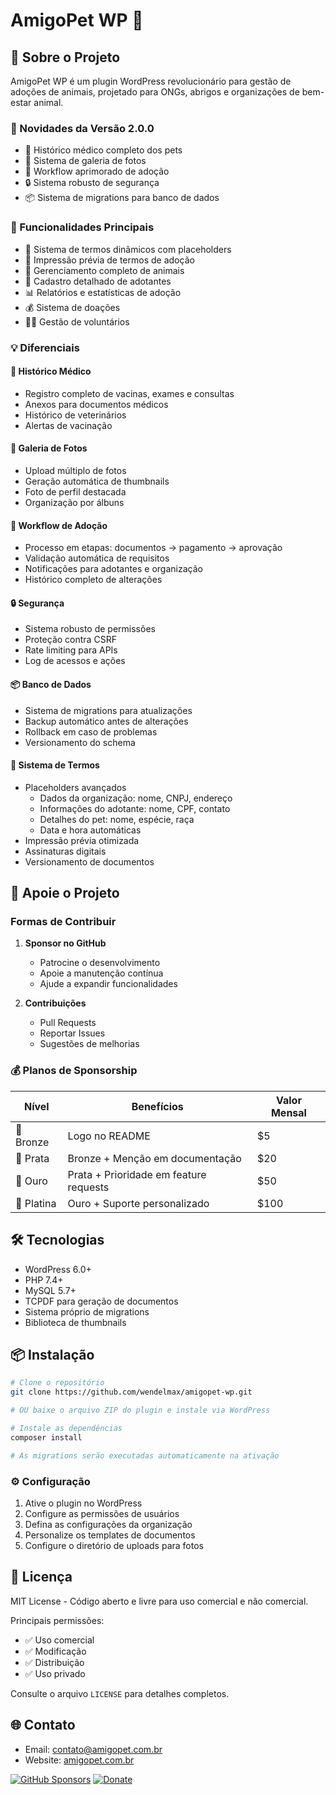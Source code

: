 # AmigoPet WP 🐾

## 🌟 Sobre o Projeto

AmigoPet WP é um plugin WordPress revolucionário para gestão de adoções de animais, projetado para ONGs, abrigos e organizações de bem-estar animal.

### 🎉 Novidades da Versão 2.0.0

- 🏥 Histórico médico completo dos pets
- 📸 Sistema de galeria de fotos
- 🔄 Workflow aprimorado de adoção
- 🔒 Sistema robusto de segurança
- 📦 Sistema de migrations para banco de dados

### 🚀 Funcionalidades Principais

- 📝 Sistema de termos dinâmicos com placeholders
- 📄 Impressão prévia de termos de adoção
- 🐶 Gerenciamento completo de animais
- 👥 Cadastro detalhado de adotantes
- 📊 Relatórios e estatísticas de adoção
- 💰 Sistema de doações
- 👨‍💼 Gestão de voluntários

### 💡 Diferenciais

#### 🏥 Histórico Médico
- Registro completo de vacinas, exames e consultas
- Anexos para documentos médicos
- Histórico de veterinários
- Alertas de vacinação

#### 📸 Galeria de Fotos
- Upload múltiplo de fotos
- Geração automática de thumbnails
- Foto de perfil destacada
- Organização por álbuns

#### 🔄 Workflow de Adoção
- Processo em etapas: documentos → pagamento → aprovação
- Validação automática de requisitos
- Notificações para adotantes e organização
- Histórico completo de alterações

#### 🔒 Segurança
- Sistema robusto de permissões
- Proteção contra CSRF
- Rate limiting para APIs
- Log de acessos e ações

#### 📦 Banco de Dados
- Sistema de migrations para atualizações
- Backup automático antes de alterações
- Rollback em caso de problemas
- Versionamento do schema

#### 📝 Sistema de Termos
- Placeholders avançados
  - Dados da organização: nome, CNPJ, endereço
  - Informações do adotante: nome, CPF, contato
  - Detalhes do pet: nome, espécie, raça
  - Data e hora automáticas
- Impressão prévia otimizada
- Assinaturas digitais
- Versionamento de documentos

## 🤝 Apoie o Projeto

### Formas de Contribuir

1. **Sponsor no GitHub**
   - Patrocine o desenvolvimento
   - Apoie a manutenção contínua
   - Ajude a expandir funcionalidades

2. **Contribuições**
   - Pull Requests
   - Reportar Issues
   - Sugestões de melhorias

### 💰 Planos de Sponsorship

| Nível | Benefícios | Valor Mensal |
|-------|------------|--------------|
| 🥉 Bronze | Logo no README | $5 |
| 🥈 Prata | Bronze + Menção em documentação | $20 |
| 🥇 Ouro | Prata + Prioridade em feature requests | $50 |
| 💎 Platina | Ouro + Suporte personalizado | $100 |

## 🛠 Tecnologias

- WordPress 6.0+
- PHP 7.4+
- MySQL 5.7+
- TCPDF para geração de documentos
- Sistema próprio de migrations
- Biblioteca de thumbnails

## 📦 Instalação

```bash
# Clone o repositório
git clone https://github.com/wendelmax/amigopet-wp.git

# OU baixe o arquivo ZIP do plugin e instale via WordPress

# Instale as dependências
composer install

# As migrations serão executadas automaticamente na ativação
```

### ⚙️ Configuração

1. Ative o plugin no WordPress
2. Configure as permissões de usuários
3. Defina as configurações da organização
4. Personalize os templates de documentos
5. Configure o diretório de uploads para fotos

## 📄 Licença

MIT License - Código aberto e livre para uso comercial e não comercial.

Principais permissões:
- ✅ Uso comercial
- ✅ Modificação
- ✅ Distribuição
- ✅ Uso privado

Consulte o arquivo `LICENSE` para detalhes completos.

## 🌐 Contato

- Email: contato@amigopet.com.br
- Website: [amigopet.com.br](https://amigopet.com.br)

[![GitHub Sponsors](https://img.shields.io/github/sponsors/wendelmax?style=social)](https://github.com/sponsors/wendelmax)
[![Donate](https://img.shields.io/badge/Donate-PayPal-green.svg)](https://www.paypal.com/donate?business=jacksonwendel@gmail.com)
